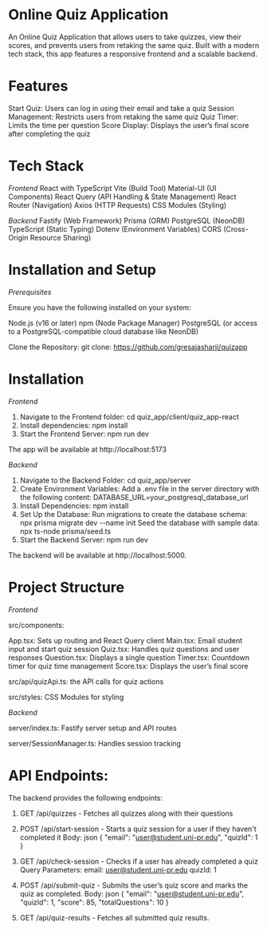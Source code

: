 # Online Quiz Application

An Online Quiz Application that allows users to take quizzes, view their scores, and prevents users from retaking the same quiz. Built with a modern tech stack, this app features a responsive frontend and a scalable backend.


# Features

Start Quiz: Users can log in using their email and take a quiz
Session Management: Restricts users from retaking the same quiz
Quiz Timer: Limits the time per question
Score Display: Displays the user’s final score after completing the quiz


# Tech Stack

*Frontend*
React with TypeScript
Vite (Build Tool)
Material-UI (UI Components)
React Query (API Handling & State Management)
React Router (Navigation)
Axios (HTTP Requests)
CSS Modules (Styling)

*Backend*
Fastify (Web Framework)
Prisma (ORM)
PostgreSQL (NeonDB)
TypeScript (Static Typing)
Dotenv (Environment Variables)
CORS (Cross-Origin Resource Sharing)



# Installation and Setup

*Prerequisites*

Ensure you have the following installed on your system:

Node.js (v16 or later)
npm (Node Package Manager)
PostgreSQL (or access to a PostgreSQL-compatible cloud database like NeonDB)

Clone the Repository: git clone: 
https://github.com/gresajasharii/quizapp


# Installation
*Frontend*
1. Navigate to the Frontend folder: 
   cd quiz_app/client/quiz_app-react
2. Install dependencies: 
   npm install
3. Start the Frontend Server: 
   npm run dev

The app will be available at http://localhost:5173


*Backend*
1. Navigate to the Backend Folder: 
   cd quiz_app/server
2. Create Environment Variables: 
   Add a .env file in the server directory with the following content:
   DATABASE_URL=your_postgresql_database_url
3. Install Dependencies: 
   npm install
4. Set Up the Database:
   Run migrations to create the database schema: npx prisma migrate dev --name init
   Seed the database with sample data: npx ts-node prisma/seed.ts
5. Start the Backend Server:
   npm run dev

The backend will be available at http://localhost:5000.


# Project Structure

*Frontend*

src/components:

App.tsx: Sets up routing and React Query client
Main.tsx: Email student input and start quiz session
Quiz.tsx: Handles quiz questions and user responses
Question.tsx: Displays a single question
Timer.tsx: Countdown timer for quiz time management
Score.tsx: Displays the user’s final score

src/api/quizApi.ts: the API calls for quiz actions

src/styles: CSS Modules for styling



*Backend*

server/index.ts: Fastify server setup and API routes

server/SessionManager.ts: Handles session tracking


# API Endpoints:

The backend provides the following endpoints:

1. GET /api/quizzes - Fetches all quizzes along with their questions

2. POST /api/start-session - Starts a quiz session for a user if they haven't completed it
   Body: 
   json
   {
     "email": "user@student.uni-pr.edu",
     "quizId": 1
   }

3. GET /api/check-session - Checks if a user has already completed a quiz
   Query Parameters:
   email: user@student.uni-pr.edu
   quizId: 1

4. POST /api/submit-quiz - Submits the user’s quiz score and marks the quiz as completed.
   Body:
   json
   {
     "email": "user@student.uni-pr.edu",
     "quizId": 1,
     "score": 85,
     "totalQuestions": 10
   }

5. GET /api/quiz-results - Fetches all submitted quiz results.


